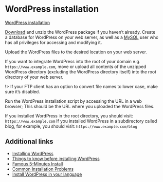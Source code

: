 # WordPress installation 

[WordPress installation](https://player.vimeo.com/video/81679234 ':include :type=iframe width=665px height=376px')

[Download](https://wordpress.org/download/) and unzip the WordPress package if you haven’t already.
Create a database for WordPress on your web server, as well as a [MySQL](http://codex.wordpress.org/Glossary#MySQL) user who has all privileges for accessing and modifying it.

Upload the WordPress files to the desired location on your web server.

If you want to integrate WordPress into the root of your domain e.g. ```https://www.example.com```, move or upload all contents of the unzipped WordPress directory (excluding the WordPress directory itself) into the root directory of your web server.

!> If your FTP client has an option to convert file names to lower case, make sure it’s disabled.

Run the WordPress installation script by accessing the URL in a web browser; This should be the URL where you uploaded the WordPress files.

If you installed WordPress in the root directory, you should visit: ```https://www.example.com``` If you installed WordPress in a subdirectory called blog, for example, you should visit: ```https://www.example.com/blog```

## Additional links

* [Installing WordPress](http://codex.wordpress.org/Installing_WordPress)
* [Things to know before installing WordPress](http://codex.wordpress.org/Installing_WordPress#Things_to_Know_Before_Installing_WordPress)
* [Famous 5-Minutes Install](http://codex.wordpress.org/Installing_WordPress#Famous_5-Minute_Install)
* [Common Installation Problems](http://codex.wordpress.org/Installing_WordPress#Common_Installation_Problems)
* [Install WordPress in your language](http://codex.wordpress.org/Installing_WordPress_in_Your_Language)
